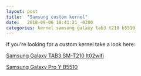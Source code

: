 ```yaml
---
layout: post
title:  "Samsung custom kernel"
date:   2018-09-06 18:41:21 -0300
categories: kernel samsung galaxy tab3 t210 b5510
---
```

If you're looking for a custom kernel take a look here:

[Samsung Galaxy TAB3 SM-T210 lt02wifi](https://github.com/asasoft/lt02wifi-kk-kernel/releases)

[Samsung Galaxy Pro Y B5510](https://github.com/asasoft/Kernel-B5510/releases)
